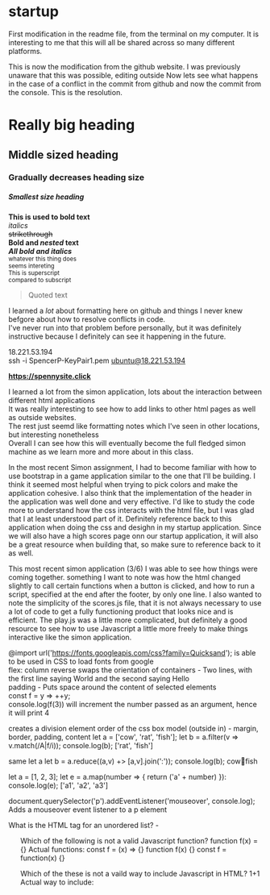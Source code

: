 # startup

First modification in the readme file, from the terminal on my computer. It is interesting to me that this will all be shared across so many different
platforms.

This is now the modification from the github website. I was previously unaware that this was possible, editing outside Now lets see what happens in the case of a conflict in the commit from github and now the commit from the console. This is the resolution.

# Really big heading
## Middle sized heading
### Gradually decreases heading size  
##### Smallest size heading

**This is used to bold text**  
*italics*  
~~strikethrough~~  
**Bold and _nested_ text**  
***All bold and italics***  
<sub> whatever this thing does  
  seems intereting</sub>  
<sup> This is superscript  
  compared to subscript</sup>  
    
  >Quoted text  

I learned a *lot* about formatting here on github and things I never knew befgore about how to resolve conflicts in code.  
I've never run into that problem before personally, but it was definitely instructive because I definitely can see it happening in the future.  


18.221.53.194  
ssh -i SpencerP-KeyPair1.pem ubuntu@18.221.53.194  
  
**https://spennysite.click**  
  
I learned a lot from the simon application, lots about the interaction between different html applications  
It was really interesting to see how to add links to other html pages as well as outside websites.  
The rest just seemd like formatting notes which I've seen in other locations, but interesting nonetheless  
Overall I can see how this will eventually become the full fledged simon machine as we learn more and more about in this class.  
  
In the most recent Simon assignment, I had to become familiar with how to use bootstrap in a game application similar to the one that I'll be building. I think it seemed most helpful when trying to pick colors and make the application cohesive. I also think that the implementation of the header in the application was well done and very effective. I'd like to study the code more to understand how the css interacts with the html file, but I was glad that I at least understood part of it. Definitely reference back to this application when doing the css and desighn in my startup application. Since we will also have a high scores page onn our startup application, it will also be a great resource when building that, so make sure to reference back to it as well.  
  
  This most recent simon application (3/6) I was able to see how things were coming together. something I want to note was how the html changed slightly to call certain functions when a button is clicked, and how to run a script, specified at the end after the footer, by only one line. I also wanted to note the simplicity of the scores.js file, that it is not always necessary to use a lot of code to get a fully functioning product that looks nice and is efficient. The play.js was a little more complicated, but definitely a good resource to see how to use Javascript a little more freely to make things interactive like the simon application.  
  
@import url('https://fonts.googleapis.com/css?family=Quicksand'); is able to be used in CSS to load fonts from google  
flex: column reverse swaps the orientation of containers - Two lines, with the first line saying World and the second saying Hello  
padding - Puts space around the content of selected elements  
const f = y => ++y;  
console.log(f(3)) will increment the number passed as an argument, hence it will print 4  
  
<div> creates a division element  
  order of the css box model (outside in) - margin, border, padding, content
  let a = ['cow', 'rat', 'fish'];
  let b = a.filter(v => v.match(/A|f/i));
  console.log(b);
  ['rat', 'fish']
  
  same let a
  let b = a.reduce((a,v) +> [a,v].join(':'));
  console.log(b);
  cow:rat:fish
  
  let a = [1, 2, 3];
  let e = a.map(number => {
  return ('a' + number)
  }):
  console.log(e); ['a1', 'a2', 'a3']
  
  document.querySelector('p').addEventListener('mouseover', console.log);
  Adds a mouseover event listener to a p element
  
  What is the HTML tag for an unordered list? - <ul>
  
  Which of the following is not a valid Javascript function? function f(x) = {}
  Actual functions: const f = (x) => {}
 function f(x) {}
 const f = function(x) {}
  

Which of the these is not a vaild way to include Javascript in HTML? <javascript>1+1</javascript>
  Actual way to include: <script>1+1</script> <script src='main.js' /> <div onclick='1+1' />
  
  Valid JS object: { n:1 }
  What does the DOM textContent property do? Sets the child text for the an element
  Which html will create a valid hyperlink? <a href='https://c.com'>x</a>
  
  <div>other</div>
  <div class="header">BYU</div>
  Using CSS, how would you turn only the BYU text blue? div.header { color:blue; }
  
  Which of the following is valid JSON? {"x":3}
  The following console command makes a script executable: chmod +x deploy.sh
  Which is a DNS subdomain? c260.cs.byu.edu
  To point to another DNS record, you should use the following DNS record type: CNAME
  
  
Simon Notes 3/22:  
- Node.js was super useful in providing a service backbone that I don't need to entirely understand  
- Express was also useful, and even though I don't entirely understand how it fits into the system  
- index.js was a good resource to look through to understand the functions that are provided through  
- app.use and app.listen can both definitely be used in my startup application  
  
Simon Notes 3/24:
- username and password are simonsite and simonsitepassword
- database is super convenient and I love the UI
- love that I don't have to host my own database  
  
Simon Notes 3/27:
- simon does a perfect implementation of a login and database feature, that already works with the mongo servers
- I like how you can't move past the login without logging in and being registered
- I can use the other html fileas and js files to implement the same in my own startup file
- mongo is super easy to use here and makes a big difference  

